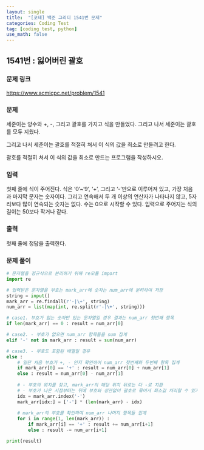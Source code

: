 ```yaml
---
layout: single
title:  "[코테] 백준 그리디 1541번 문제"
categories: Coding Test
tag: [coding test, python]
use_math: false
---
```


## 1541번 : 잃어버린 괄호
### 문제 링크
<https://www.acmicpc.net/problem/1541>

### 문제
세준이는 양수와 +, -, 그리고 괄호를 가지고 식을 만들었다. 그리고 나서 세준이는 괄호를 모두 지웠다.

그리고 나서 세준이는 괄호를 적절히 쳐서 이 식의 값을 최소로 만들려고 한다.

괄호를 적절히 쳐서 이 식의 값을 최소로 만드는 프로그램을 작성하시오.

### 입력
첫째 줄에 식이 주어진다. 식은 ‘0’~‘9’, ‘+’, 그리고 ‘-’만으로 이루어져 있고, 가장 처음과 마지막 문자는 숫자이다. 그리고 연속해서 두 개 이상의 연산자가 나타나지 않고, 5자리보다 많이 연속되는 숫자는 없다. 수는 0으로 시작할 수 있다. 입력으로 주어지는 식의 길이는 50보다 작거나 같다.

### 출력
첫째 줄에 정답을 출력한다.

### 문제 풀이



```python
# 문자열을 정규식으로 분리하기 위해 re모듈 import
import re

# 입력받은 문자열을 부호는 mark_arr에 숫자는 num_arr에 분리하여 저장
string = input()
mark_arr = re.findall(r'-|\+', string)
num_arr = list(map(int, re.split(r'-|\+', string)))

# case1. 부호가 없는 숫자만 있는 문자열일 경우 결과는 num_arr 첫번째 항목
if len(mark_arr) == 0 : result = num_arr[0]

# case2. - 부호가 없으면 num_arr 항목들을 sum 집계
elif '-' not in mark_arr : result = sum(num_arr)

# case3. - 부호도 포함된 배열일 경우
else : 
    # 일단 처음 부호가 +, - 인지 확인하여 num_arr 첫번째와 두번째 항목 집계
    if mark_arr[0] == '+' : result = num_arr[0] + num_arr[1]
    else : result = num_arr[0] - num_arr[1]
        
    # - 부호의 위치를 찾고, mark_arr의 해당 위치 뒤로는 다 -로 치환
    # - 부호가 나온 시점부터는 뒤에 부호와 상관없이 괄호로 묶어서 최소값 처리할 수 있기 때문
    idx = mark_arr.index('-')
    mark_arr[idx:] = ['-'] * (len(mark_arr) - idx)
    
    # mark_arr의 부호를 확인하여 num_arr 나머지 항목들 집계 
    for i in range(1, len(mark_arr)) :
        if mark_arr[i] == '+' : result += num_arr[i+1]
        else : result -= num_arr[i+1]

print(result)
```
